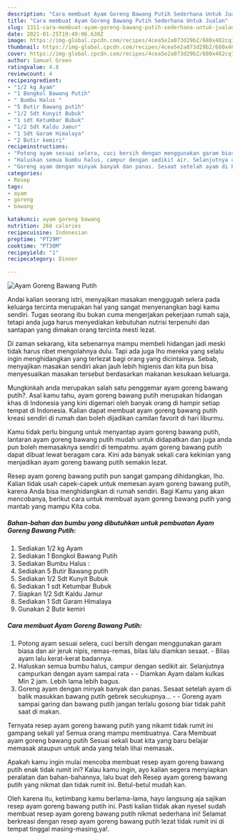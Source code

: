 ```yaml
---
description: "Cara membuat Ayam Goreng Bawang Putih Sederhana Untuk Jualan"
title: "Cara membuat Ayam Goreng Bawang Putih Sederhana Untuk Jualan"
slug: 1311-cara-membuat-ayam-goreng-bawang-putih-sederhana-untuk-jualan
date: 2021-01-25T19:49:06.630Z
image: https://img-global.cpcdn.com/recipes/4cea5e2a073d29b2/680x482cq70/ayam-goreng-bawang-putih-foto-resep-utama.jpg
thumbnail: https://img-global.cpcdn.com/recipes/4cea5e2a073d29b2/680x482cq70/ayam-goreng-bawang-putih-foto-resep-utama.jpg
cover: https://img-global.cpcdn.com/recipes/4cea5e2a073d29b2/680x482cq70/ayam-goreng-bawang-putih-foto-resep-utama.jpg
author: Samuel Green
ratingvalue: 4.8
reviewcount: 4
recipeingredient:
- "1/2 kg Ayam"
- "1 Bongkol Bawang Putih"
- " Bumbu Halus "
- "5 Butir Bawang putih"
- "1/2 Sdt Kunyit Bubuk"
- "1 sdt Ketumbar Bubuk"
- "1/2 Sdt Kaldu Jamur"
- "1 Sdt Garam Himalaya"
- "2 Butir kemiri"
recipeinstructions:
- "Potong ayam sesuai selera, cuci bersih dengan menggunakan garam biasa dan air jeruk nipis, remas-remas, bilas lalu diamkan sesaat. Bilas ayam lalu kerat-kerat badannya."
- "Haluskan semua bumbu halus, campur dengan sedikit air. Selanjutnya campurkan dengan ayam sampai rata  Diamkan Ayam dalam kulkas Min 2 jam. Lebih lama lebih bagus."
- "Goreng ayam dengan minyak banyak dan panas. Sesaat setelah ayam di balik masukkan bawang putih gebrek secukupnya…   Goreng ayam sampai garing dan bawang putih jangan terlalu gosong biar tidak pahit saat di makan."
categories:
- Resep
tags:
- ayam
- goreng
- bawang

katakunci: ayam goreng bawang 
nutrition: 268 calories
recipecuisine: Indonesian
preptime: "PT29M"
cooktime: "PT30M"
recipeyield: "1"
recipecategory: Dinner

---
```



![Ayam Goreng Bawang Putih](https://img-global.cpcdn.com/recipes/4cea5e2a073d29b2/680x482cq70/ayam-goreng-bawang-putih-foto-resep-utama.jpg)

Andai kalian seorang istri, menyajikan masakan menggugah selera pada keluarga tercinta merupakan hal yang sangat menyenangkan bagi kamu sendiri. Tugas seorang ibu bukan cuma mengerjakan pekerjaan rumah saja, tetapi anda juga harus menyediakan kebutuhan nutrisi terpenuhi dan santapan yang dimakan orang tercinta mesti lezat.

Di zaman  sekarang, kita sebenarnya mampu membeli hidangan jadi meski tidak harus ribet mengolahnya dulu. Tapi ada juga lho mereka yang selalu ingin menghidangkan yang terlezat bagi orang yang dicintainya. Sebab, menyajikan masakan sendiri akan jauh lebih higienis dan kita pun bisa menyesuaikan masakan tersebut berdasarkan makanan kesukaan keluarga. 



Mungkinkah anda merupakan salah satu penggemar ayam goreng bawang putih?. Asal kamu tahu, ayam goreng bawang putih merupakan hidangan khas di Indonesia yang kini digemari oleh banyak orang di hampir setiap tempat di Indonesia. Kalian dapat membuat ayam goreng bawang putih kreasi sendiri di rumah dan boleh dijadikan camilan favorit di hari liburmu.

Kamu tidak perlu bingung untuk menyantap ayam goreng bawang putih, lantaran ayam goreng bawang putih mudah untuk didapatkan dan juga anda pun boleh memasaknya sendiri di tempatmu. ayam goreng bawang putih dapat dibuat lewat beragam cara. Kini ada banyak sekali cara kekinian yang menjadikan ayam goreng bawang putih semakin lezat.

Resep ayam goreng bawang putih pun sangat gampang dihidangkan, lho. Kalian tidak usah capek-capek untuk memesan ayam goreng bawang putih, karena Anda bisa menghidangkan di rumah sendiri. Bagi Kamu yang akan mencobanya, berikut cara untuk membuat ayam goreng bawang putih yang mantab yang mampu Kita coba.

<!--inarticleads1-->

##### Bahan-bahan dan bumbu yang dibutuhkan untuk pembuatan Ayam Goreng Bawang Putih:

1. Sediakan 1/2 kg Ayam
1. Sediakan 1 Bongkol Bawang Putih
1. Sediakan  Bumbu Halus :
1. Sediakan 5 Butir Bawang putih
1. Sediakan 1/2 Sdt Kunyit Bubuk
1. Sediakan 1 sdt Ketumbar Bubuk
1. Siapkan 1/2 Sdt Kaldu Jamur
1. Sediakan 1 Sdt Garam Himalaya
1. Gunakan 2 Butir kemiri




<!--inarticleads2-->

##### Cara membuat Ayam Goreng Bawang Putih:

1. Potong ayam sesuai selera, cuci bersih dengan menggunakan garam biasa dan air jeruk nipis, remas-remas, bilas lalu diamkan sesaat. - Bilas ayam lalu kerat-kerat badannya.
1. Haluskan semua bumbu halus, campur dengan sedikit air. Selanjutnya campurkan dengan ayam sampai rata -  - Diamkan Ayam dalam kulkas Min 2 jam. Lebih lama lebih bagus.
1. Goreng ayam dengan minyak banyak dan panas. Sesaat setelah ayam di balik masukkan bawang putih gebrek secukupnya…  -  - Goreng ayam sampai garing dan bawang putih jangan terlalu gosong biar tidak pahit saat di makan.




Ternyata resep ayam goreng bawang putih yang nikamt tidak rumit ini gampang sekali ya! Semua orang mampu membuatnya. Cara Membuat ayam goreng bawang putih Sesuai sekali buat kita yang baru belajar memasak ataupun untuk anda yang telah lihai memasak.

Apakah kamu ingin mulai mencoba membuat resep ayam goreng bawang putih enak tidak rumit ini? Kalau kamu ingin, ayo kalian segera menyiapkan peralatan dan bahan-bahannya, lalu buat deh Resep ayam goreng bawang putih yang nikmat dan tidak rumit ini. Betul-betul mudah kan. 

Oleh karena itu, ketimbang kamu berlama-lama, hayo langsung aja sajikan resep ayam goreng bawang putih ini. Pasti kalian tiidak akan nyesel sudah membuat resep ayam goreng bawang putih nikmat sederhana ini! Selamat berkreasi dengan resep ayam goreng bawang putih lezat tidak rumit ini di tempat tinggal masing-masing,ya!.

